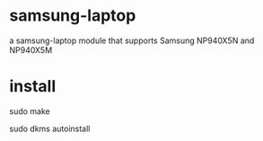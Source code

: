 # samsung-laptop
a samsung-laptop module that supports Samsung NP940X5N and NP940X5M
# install

sudo make

sudo dkms autoinstall
